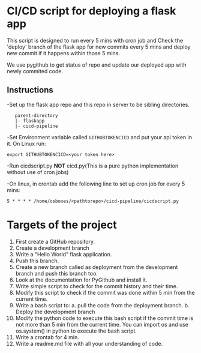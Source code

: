 # CI/CD script for deploying a flask app

This script is designed to run every 5 mins with cron job and Check the 'deploy' branch of the flask app for new commits every 5 mins and deploy new commit if it happens within those 5 mins.

We use pygithub to get status of repo and update our deployed app with newly commited code.

## Instructions

-Set up the flask app repo and this repo in server to be sibling directories.
 ``` 
    parent-directory
    |- flaskapp
    |- cicd-pipeline
 ```
-Set Environment variable called ```GITHUBTOKENCICD``` and put your api token in it.
 On Linux run:
 ```
 export GITHUBTOKENCICD=<your token here>
 ```

-Run cicdscript.py **NOT** cicd.py(This is a pure python implementation without use of cron jobs)

-On linux, in crontab add the following line to set up cron job for every 5 mins:

 ```
 5 * * * * /home/osboxes/<pathtorepo>/cicd-pipeline/cicdscript.py
 ```

# Targets of the project

1. First create a GitHub repository.
2. Create a development branch
3. Write a "Hello World" flask application.
4. Push this branch.
5. Create a new branch called as deployment from the development branch and push this branch too.
6. Look at the documentation for PyGithub and install it.
7. Write simple script to check for the commit history and their time.
8. Modify this script to check if the commit was done within 5 min from the current time.
9. Write a bash script to:
    a. pull the code from the deployment branch.
    b. Deploy the development branch
10. Modify the python code to execute this bash script if the commit time is not more than 5 min from the current time. You can import os and use os.system() in python to execute the bash script.
11. Write a crontab for 4 min.
12. Write a readme.md file with all your understanding of code.
